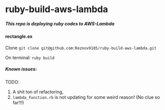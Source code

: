# ruby-build-aws-lambda

##### This repo is deploying ruby codes to AWS-Lambda

#### rectangle.ex

Clone `git clone git@github.com:Reznov9185/ruby-build-aws-lambda.git`

On terminal: `ruby build`

##### Known issues:
TODO: 
1. A shit ton of refactoring,
2. `lambda_function.rb` is not updating for some weird reason! 
(No clue so far!!!)
